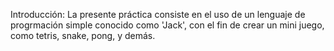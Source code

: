 Introducción:
La presente práctica consiste en el uso de un lenguaje de progrmación simple conocido como 'Jack', con el fin de crear un mini juego, como tetris, snake, pong, y demás.  
